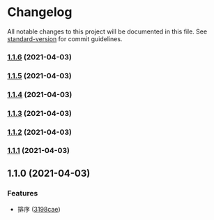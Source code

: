 # Changelog

All notable changes to this project will be documented in this file. See [standard-version](https://github.com/conventional-changelog/standard-version) for commit guidelines.

### [1.1.6](https://github.com/meijintao233/pinyinsort/compare/v1.1.5...v1.1.6) (2021-04-03)

### [1.1.5](https://github.com/meijintao233/pinyinsort/compare/v1.1.4...v1.1.5) (2021-04-03)

### [1.1.4](https://github.com/meijintao233/pinyinsort/compare/v1.1.3...v1.1.4) (2021-04-03)

### [1.1.3](https://github.com/meijintao233/pinyinsort/compare/v1.1.2...v1.1.3) (2021-04-03)

### [1.1.2](https://github.com/meijintao233/pinyinsort/compare/v1.1.0...v1.1.2) (2021-04-03)

### [1.1.1](https://github.com/meijintao233/pinyinsort/compare/v1.1.0...v1.1.1) (2021-04-03)

## 1.1.0 (2021-04-03)


### Features

* 排序 ([3198cae](https://github.com/meijintao233/pinyinsort/commit/3198caefa16f8502f4d480c9867a23dc2fecfe71))
